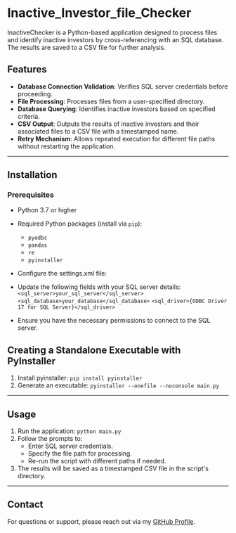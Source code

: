 # Inactive_Investor_file_Checker
InactiveChecker is a Python-based application designed to process files and identify inactive investors by cross-referencing with an SQL database. The results are saved to a CSV file for further analysis.

## Features

- **Database Connection Validation**: Verifies SQL server credentials before proceeding.
- **File Processing**: Processes files from a user-specified directory.
- **Database Querying**: Identifies inactive investors based on specified criteria.
- **CSV Output**: Outputs the results of inactive investors and their associated files to a CSV file with a timestamped name.
- **Retry Mechanism**: Allows repeated execution for different file paths without restarting the application.

---

## Installation

### Prerequisites

- Python 3.7 or higher
- Required Python packages (install via `pip`):
  - `pyodbc`
  - `pandas`
  - `re`
  - `pyinstaller`

 - Configure the settings.xml file:
 - Update the following fields with your SQL server details:
   `<sql_server>your_sql_server</sql_server>`
    `<sql_database>your_database</sql_database>`
    `<sql_driver>{ODBC Driver 17 for SQL Server}</sql_driver>`
- Ensure you have the necessary permissions to connect to the SQL server.
## Creating a Standalone Executable with PyInstaller
1. Install pyinstaller:
   `pip install pyinstaller`
2. Generate an executable:
  `pyinstaller --onefile --noconsole main.py`

---

## Usage
1. Run the application:
   `python main.py`
2. Follow the prompts to:
    - Enter SQL server credentials.
    - Specify the file path for processing.
    - Re-run the script with different paths if needed.
3. The results will be saved as a timestamped CSV file in the script's directory.

---

## Contact
For questions or support, please reach out via my [GitHub Profile](https://github.com/Manishlimbu1221).
